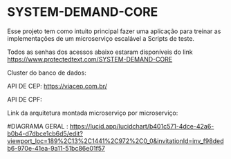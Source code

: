 # SYSTEM-DEMAND-CORE

Esse projeto tem como intuito principal fazer uma aplicação para treinar as implementações de um microserviço escalável a Scripts de teste. 

Todos as senhas dos acessos abaixo estaram disponíveis do link https://www.protectedtext.com/SYSTEM-DEMAND-CORE

Cluster do banco de dados: 

API DE CEP: https://viacep.com.br/

API DE CPF:

Link da arquitetura montada microserviço por microserviço:

#DIAGRAMA GERAL : https://lucid.app/lucidchart/b401c571-4dce-42a6-b0b4-d7dbce1cb6d5/edit?viewport_loc=189%2C13%2C1441%2C972%2C0_0&invitationId=inv_f98dedb6-970e-41ea-9a11-51bc86e01f57

